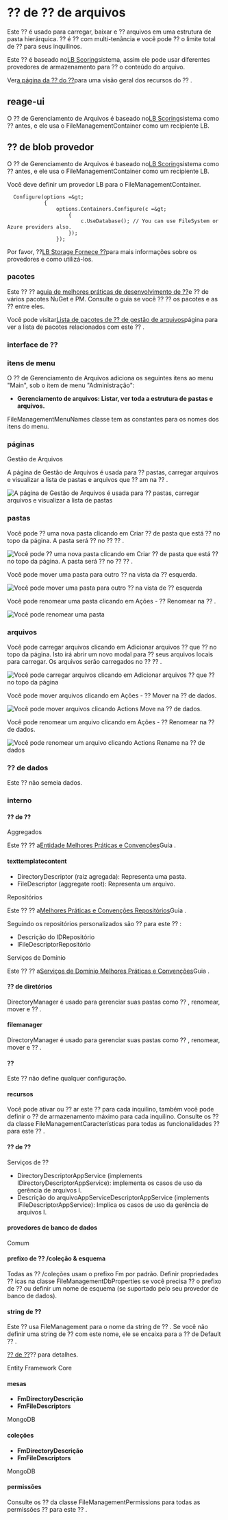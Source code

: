 # ⁇  de ⁇  de arquivos
Este ⁇  é usado para carregar, baixar e ⁇  arquivos em uma estrutura de pasta hierárquica. ⁇  é ⁇  com multi-tenância e você pode ⁇  o limite total de ⁇  para seus inquilinos.

Este ⁇  é baseado no[LB Scoring](https://docs.abp.io/en/abp/latest/Blob-Storing "")sistema, assim ele pode usar diferentes provedores de armazenamento para ⁇  o conteúdo do arquivo.

Ver[a página da ⁇  do ⁇](https://commercial.abp.io/modules/Volo.FileManagement "")para uma visão geral dos recursos do ⁇ .
## reage-ui
O ⁇  de Gerenciamento de Arquivos é baseado no[LB Scoring](https://docs.abp.io/en/abp/latest/Blob-Storing "")sistema como ⁇  antes, e ele usa o FileManagementContainer como um recipiente LB.
## ⁇  de blob provedor
O ⁇  de Gerenciamento de Arquivos é baseado no[LB Scoring](https://docs.abp.io/en/abp/latest/Blob-Storing "")sistema como ⁇  antes, e ele usa o FileManagementContainer como um recipiente LB.

Você deve definir um provedor LB para o FileManagementContainer.

      Configure(options =&gt;
                {
                    options.Containers.Configure(c =&gt;
                        {
                            c.UseDatabase(); // You can use FileSystem or Azure providers also.
                        });
                    });

Por favor, ⁇[LB Storage Fornece ⁇](https://docs.abp.io/en/abp/latest/Blob-Storing#blob-storage-providers "")para mais informações sobre os provedores e como utilizá-los.
### pacotes
Este ⁇  ⁇  a[guia de melhores práticas de desenvolvimento de ⁇](https://docs.abp.io/en/abp/latest/Best-Practices/Index "")e ⁇  de vários pacotes NuGet e PM. Consulte o guia se você ⁇  ⁇  os pacotes e as ⁇  entre eles.

Você pode visitar[Lista de pacotes de ⁇  de gestão de arquivos](https://abp.io/packages?moduleName=Volo.FileManagement "")página para ver a lista de pacotes relacionados com este ⁇ .
### interface de ⁇
### itens de menu
O ⁇  de Gerenciamento de Arquivos adiciona os seguintes itens ao menu "Main", sob o item de menu "Administração":

- **Gerenciamento de arquivos: Listar, ver toda a estrutura de pastas e arquivos.**

FileManagementMenuNames classe tem as constantes para os nomes dos itens do menu.
### páginas
Gestão de Arquivos

A página de Gestão de Arquivos é usada para ⁇  pastas, carregar arquivos e visualizar a lista de pastas e arquivos que ⁇ am na ⁇ .

![A página de Gestão de Arquivos é usada para ⁇  pastas, carregar arquivos e visualizar a lista de pastas](./images/file-management.png "")
### pastas
Você pode ⁇  uma nova pasta clicando em Criar ⁇  de pasta que está ⁇  no topo da página. A pasta será ⁇  no ⁇  ⁇ .

![Você pode ⁇  uma nova pasta clicando em Criar ⁇  de pasta que está ⁇  no topo da página. A pasta será ⁇  no ⁇  ⁇ .](./images/file-management-new.png "")

Você pode mover uma pasta para outro ⁇  na vista da ⁇  esquerda.

![Você pode mover uma pasta para outro ⁇  na vista de ⁇  esquerda](./images/file-management-move.png "")

Você pode renomear uma pasta clicando em Ações - ⁇  Renomear na ⁇ .

![Você pode renomear uma pasta](./images/file-management-rename.png "")
### arquivos
Você pode carregar arquivos clicando em Adicionar arquivos ⁇  que ⁇  no topo da página. Isto irá abrir um novo modal para ⁇  seus arquivos locais para carregar. Os arquivos serão carregados no ⁇  ⁇ .

![Você pode carregar arquivos clicando em Adicionar arquivos ⁇  que ⁇  no topo da página](./images/file-management-upload.png "")

Você pode mover arquivos clicando em Ações - ⁇  Mover na ⁇  de dados.

![Você pode mover arquivos clicando Actions Move na ⁇  de dados.](./images/file-management-move.png "")

Você pode renomear um arquivo clicando em Ações - ⁇  Renomear na ⁇  de dados.

![Você pode renomear um arquivo clicando Actions Rename na ⁇  de dados](./images/file-management-rename-edit.png "")
### ⁇  de dados
Este ⁇  não semeia dados.
### interno
#### ⁇  de ⁇
Aggregados

Este ⁇  ⁇  a[Entidade Melhores Práticas e Convenções](https://docs.abp.io/en/abp/latest/Best-Practices/Entities "")Guia .
#### texttemplatecontent

- DirectoryDescriptor (raiz agregada): Representa uma pasta.
- FileDescriptor (aggregate root): Representa um arquivo.

Repositórios

Este ⁇  ⁇  a[Melhores Práticas e Convenções Repositórios](https://docs.abp.io/en/abp/latest/Best-Practices/Repositories "")Guia .

Seguindo os repositórios personalizados são ⁇  para este ⁇ :

- Descrição do IDRepositório
- IFileDescriptorRepositório

Serviços de Domínio

Este ⁇  ⁇  a[Serviços de Domínio Melhores Práticas e Convenções](https://docs.abp.io/en/abp/latest/Best-Practices/Domain-Services "")Guia .
#### ⁇  de diretórios
DirectoryManager é usado para gerenciar suas pastas como ⁇ , renomear, mover e ⁇ .
#### filemanager
DirectoryManager é usado para gerenciar suas pastas como ⁇ , renomear, mover e ⁇ .
#### ⁇
Este ⁇  não define qualquer configuração.
#### recursos
Você pode ativar ou ⁇ ar este ⁇  para cada inquilino, também você pode definir o ⁇  de armazenamento máximo para cada inquilino. Consulte os ⁇  da classe FileManagementCaracterísticas para todas as funcionalidades ⁇  para este ⁇ .
#### ⁇  de ⁇
Serviços de ⁇

- DirectoryDescriptorAppService (implements IDirectoryDescriptorAppService): implementa os casos de uso da gerência de arquivos I.
- Descrição do arquivoAppServiceDescriptorAppService (implements IFileDescriptorAppService): Implica os casos de uso da gerência de arquivos I.

#### provedores de banco de dados
Comum
#### prefixo de ⁇ /coleção &amp; esquema
Todas as ⁇ /coleções usam o prefixo Fm por padrão. Definir propriedades ⁇ icas na classe FileManagementDbProperties se você precisa ⁇  o prefixo de ⁇  ou definir um nome de esquema (se suportado pelo seu provedor de banco de dados).
#### string de ⁇
Este ⁇  usa FileManagement para o nome da string de ⁇ . Se você não definir uma string de ⁇  com este nome, ele se encaixa para a ⁇  de Default ⁇ .

[⁇  de ⁇](https://docs.abp.io/en/abp/latest/Connection-Strings "")⁇  para detalhes.

Entity Framework Core
#### mesas

- **FmDirectoryDescrição**
- **FmFileDescriptors**

MongoDB
#### coleções

- **FmDirectoryDescrição**
- **FmFileDescriptors**

MongoDB
#### permissões
Consulte os ⁇  da classe FileManagementPermissions para todas as permissões ⁇  para este ⁇ .
